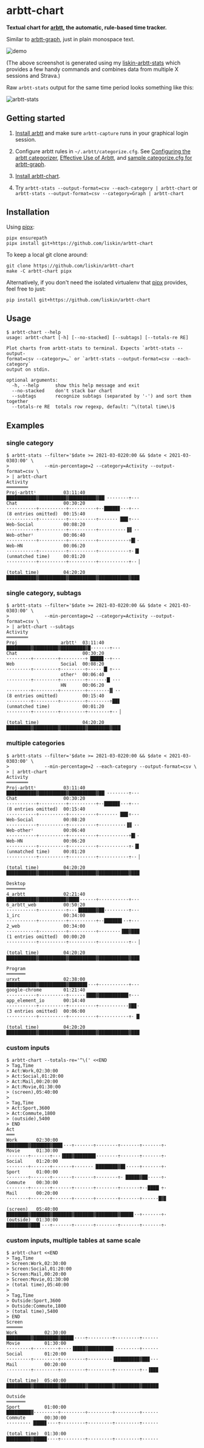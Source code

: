 # arbtt-chart

**Textual chart for [arbtt][], the automatic, rule-based time tracker.**

Similar to [arbtt-graph][], just in plain monospace text.

![demo](https://user-images.githubusercontent.com/300342/109856066-57afba80-7c59-11eb-8771-9612ce478945.png)

(The above screenshot is generated using my [liskin-arbtt-stats][] which
provides a few handy commands and combines data from multiple X sessions and
Strava.)

Raw `arbtt-stats` output for the same time period looks something like this:

![arbtt-stats](https://user-images.githubusercontent.com/300342/109858182-caba3080-7c5b-11eb-890e-5bb9179bbd00.png)

[arbtt]: http://arbtt.nomeata.de/
[arbtt-graph]: https://github.com/rejuvyesh/arbtt-graph
[liskin-arbtt-stats]: https://github.com/liskin/dotfiles/blob/home/bin/liskin-arbtt-stats

## Getting started

1. [Install arbtt](http://arbtt.nomeata.de/#install) and make sure
   `arbtt-capture` runs in your graphical login session.

2. Configure arbtt rules in `~/.arbtt/categorize.cfg`.
   See [Configuring the arbtt categorizer][], [Effective Use of Arbtt][], and
   [sample categorize.cfg for arbtt-graph][].

3. [Install arbtt-chart](#installation).

4. Try `arbtt-stats --output-format=csv --each-category | arbtt-chart` or
   `arbtt-stats --output-format=csv --category=Graph | arbtt-chart`

[Configuring the arbtt categorizer]: http://arbtt.nomeata.de/doc/users_guide/configuration.html
[Effective Use of Arbtt]: http://arbtt.nomeata.de/doc/users_guide/effective-use.html
[sample categorize.cfg for arbtt-graph]: https://github.com/rejuvyesh/arbtt-graph/blob/master/categorize.cfg

## Installation

Using [pipx][]:

```
pipx ensurepath
pipx install git+https://github.com/liskin/arbtt-chart
```

To keep a local git clone around:

```
git clone https://github.com/liskin/arbtt-chart
make -C arbtt-chart pipx
```

Alternatively, if you don't need the isolated virtualenv that [pipx][]
provides, feel free to just:

```
pip install git+https://github.com/liskin/arbtt-chart
```

[pipx]: https://github.com/pipxproject/pipx

## Usage

    $ arbtt-chart --help
    usage: arbtt-chart [-h] [--no-stacked] [--subtags] [--totals-re RE]
    
    Plot charts from arbtt-stats to terminal. Expects `arbtt-stats --output-
    format=csv --category=…` or `arbtt-stats --output-format=csv --each-category`
    output on stdin.
    
    optional arguments:
      -h, --help      show this help message and exit
      --no-stacked    don't stack bar chart
      --subtags       recognize subtags (separated by '-') and sort them together
      --totals-re RE  totals row regexp, default: ^\(total time\)$

## Examples

### single category

```
​$ arbtt-stats --filter='$date >= 2021-03-0220:00 && $date < 2021-03-0303:00' \
​>             --min-percentage=2 --category=Activity --output-format=csv \
​> | arbtt-chart
​Activity                                                                        
​════════                                                                        
​Proj-arbttⁱ          03:11:40  ███████████▓██████████▓██████████▓██▏········÷···
​Chat                 00:30:20  ···········÷··········÷··········÷··█████▊···÷···
​(8 entries omitted)  00:15:40  ···········÷··········÷··········÷·······▕██▊÷···
​Web-Social           00:08:20  ···········÷··········÷··········÷··········▐▓▏··
​Web-otherⁱ           00:06:40  ···········÷··········÷··········÷···········÷█▍·
​Web-HN               00:06:20  ···········÷··········÷··········÷···········÷·▐▊
​(unmatched time)     00:01:20  ···········÷··········÷··········÷···········÷··▕
​                                                                                
​(total time)         04:20:20  ███████████▓██████████▓██████████▓███████████▓███
```

### single category, subtags

```
​$ arbtt-stats --filter='$date >= 2021-03-0220:00 && $date < 2021-03-0303:00' \
​>             --min-percentage=2 --category=Activity --output-format=csv \
​> | arbtt-chart --subtags
​Activity                                                                        
​════════                                                                        
​Proj                arbttⁱ  03:11:40  █████████▓█████████▓█████████▓█·······÷···
​Chat                        00:30:20  ·········÷·········÷·········÷▕████▊··÷···
​Web                 Social  00:08:20  ·········÷·········÷·········÷·····▕█▏÷···
​                    otherⁱ  00:06:40  ·········÷·········÷·········÷·······█▏···
​                    HN      00:06:20  ·········÷·········÷·········÷········▓▏··
​(8 entries omitted)         00:15:40  ·········÷·········÷·········÷········÷██▋
​(unmatched time)            00:01:20  ·········÷·········÷·········÷········÷··▕
​                                                                                
​(total time)                04:20:20  █████████▓█████████▓█████████▓████████▓███
```

### multiple categories

```
​$ arbtt-stats --filter='$date >= 2021-03-0220:00 && $date < 2021-03-0303:00' \
​>             --min-percentage=2 --each-category --output-format=csv \
​> | arbtt-chart
​Activity                                                                        
​════════                                                                        
​Proj-arbttⁱ          03:11:40  ███████████▓██████████▓██████████▓██▏········÷···
​Chat                 00:30:20  ···········÷··········÷··········÷··█████▊···÷···
​(8 entries omitted)  00:15:40  ···········÷··········÷··········÷·······▕██▊÷···
​Web-Social           00:08:20  ···········÷··········÷··········÷··········▐▓▏··
​Web-otherⁱ           00:06:40  ···········÷··········÷··········÷···········÷█▍·
​Web-HN               00:06:20  ···········÷··········÷··········÷···········÷·▐▊
​(unmatched time)     00:01:20  ···········÷··········÷··········÷···········÷··▕
​                                                                                
​(total time)         04:20:20  ███████████▓██████████▓██████████▓███████████▓███
​                                                                                
​Desktop                                                                         
​═══════                                                                         
​4_arbtt              02:21:40  ███████████▓██████████▓███▊······÷···········÷···
​6_arbtt_web          00:50:20  ···········÷··········÷···▐██████▓██·········÷···
​1_irc                00:34:00  ···········÷··········÷··········÷··██████▌··÷···
​2_web                00:34:00  ···········÷··········÷··········÷········▐██▓███
​(1 entries omitted)  00:00:20  ···········÷··········÷··········÷···········÷··▕
​                                                                                
​(total time)         04:20:20  ███████████▓██████████▓██████████▓███████████▓███
​                                                                                
​Program                                                                         
​═══════                                                                         
​urxvt                02:38:00  ███████████▓██████████▓██████▊···÷···········÷···
​google-chrome        01:21:40  ···········÷··········÷······▐███▓██████████▉÷···
​app_element_io       00:14:40  ···········÷··········÷··········÷···········▓█▉·
​(3 entries omitted)  00:06:00  ···········÷··········÷··········÷···········÷·▕█
​                                                                                
​(total time)         04:20:20  ███████████▓██████████▓██████████▓███████████▓███
```

### custom inputs

    $ arbtt-chart --totals-re='^\(' <<END
    > Tag,Time
    > Act:Work,02:30:00
    > Act:Social,01:20:00
    > Act:Mail,00:20:00
    > Act:Movie,01:30:00
    > (screen),05:40:00
    > 
    > Tag,Time
    > Act:Sport,3600
    > Act:Commute,1800
    > (outside),5400
    > END
    Act                                                                             
    ═══                                                                             
    Work       02:30:00  ████████▓███████▓███▋···÷·······÷········÷·······÷·······÷·
    Movie      01:30:00  ········÷·······÷···▐███▓███████▉········÷·······÷·······÷·
    Social     01:20:00  ········÷·······÷·······÷·······▕████████▓█▊·····÷·······÷·
    Sport      01:00:00  ········÷·······÷·······÷·······÷········÷·▕█████▓██·····÷·
    Commute    00:30:00  ········÷·······÷·······÷·······÷········÷·······÷··████▏÷·
    Mail       00:20:00  ········÷·······÷·······÷·······÷········÷·······÷······█▓▊
                                                                                    
    (screen)   05:40:00  ████████▓███████▓███████▓███████▓████████▓████▊··÷·······÷·
    (outside)  01:30:00  ████████▓███▍···÷·······÷·······÷········÷·······÷·······÷·

### custom inputs, multiple tables at same scale

    $ arbtt-chart <<END
    > Tag,Time
    > Screen:Work,02:30:00
    > Screen:Social,01:20:00
    > Screen:Mail,00:20:00
    > Screen:Movie,01:30:00
    > (total time),05:40:00
    > 
    > Tag,Time
    > Outside:Sport,3600
    > Outside:Commute,1800
    > (total time),5400
    > END
    Screen                                                                          
    ══════                                                                          
    Work          02:30:00  █████████▓█████████▓████▊····÷·········÷·········÷······
    Movie         01:30:00  ·········÷·········÷····▐████▓█████████▍·········÷······
    Social        01:20:00  ·········÷·········÷·········÷·········▐█████████▓██▊···
    Mail          00:20:00  ·········÷·········÷·········÷·········÷·········÷··▐██▉
                                                                                    
    (total time)  05:40:00  █████████▓█████████▓█████████▓█████████▓█████████▓██████
                                                                                    
    Outside                                                                         
    ═══════                                                                         
    Sport         01:00:00  █████████▓·········÷·········÷·········÷·········÷······
    Commute       00:30:00  ·········▕████▊····÷·········÷·········÷·········÷······
                                                                                    
    (total time)  01:30:00  █████████▓████▉····÷·········÷·········÷·········÷······
